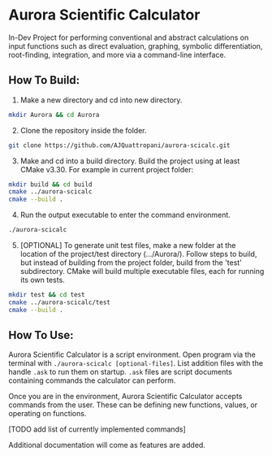 # Aurora Scientific Calculator

In-Dev Project for performing conventional and abstract calculations on input functions such as direct evaluation, graphing, symbolic differentiation, root-finding, integration, and more via a command-line interface.

## How To Build:
1. Make a new directory and cd into new directory.
```bash
mkdir Aurora && cd Aurora
```

2. Clone the repository inside the folder.
```bash
git clone https://github.com/AJQuattropani/aurora-scicalc.git
```

3. Make and cd into a build directory. Build the project using at least CMake v3.30. For example in current project folder: 
```bash
mkdir build && cd build
cmake ../aurora-scicalc
cmake --build .
```

4. Run the output executable to enter the command environment.
```bash
./aurora-scicalc
```

5. [OPTIONAL] To generate unit test files, make a new folder at the location of the project/test directory (.../Aurora/). Follow steps to build, but instead of building from the project folder, build from the 'test' subdirectory. CMake will build multiple executable files, each for running its own tests.
```bash
mkdir test && cd test
cmake ../aurora-scicalc/test
cmake --build .
```

## How To Use:
Aurora Scientific Calculator is a script environment. Open program via the terminal with `./aurora-scicalc [optional-files]`. List addition files with the handle `.ask` to run them on startup. `.ask` files are script documents containing commands the calculator can perform.

Once you are in the environment, Aurora Scientific Calculator accepts commands from the user. These can be defining new functions, values, or operating on functions.

[TODO add list of currently implemented commands]

Additional documentation will come as features are added.

